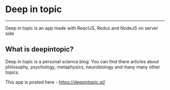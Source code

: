 # Deep in topic

---
Deep in topic is an app made with ReactJS, Redux and NodeJS on server side

## What is deepintopic?

Deep in topic is a personal science blog. You can find there articles about philosophy, psychology, metaphysics, neurobiology and many many other topics. 

This app is posted here - https://deepintopic.pl/

